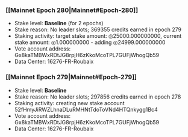 ### [[Mainnet Epoch 280|Mainnet#Epoch-280]]
* Stake level: **Baseline** (for 2 epochs)
* Stake reason: No leader slots; 369355 credits earned in epoch 279
* Staking activity: target stake amount: ◎25000.000000000, current stake amount: ◎1.000000000 - adding ◎24999.000000000
* Vote account address: Gx8kaTMBWxRDtJG8rpjH6zKkoMcoTPL7GUFjWhogQb59
* Data Center: 16276-FR-Roubaix
### [[Mainnet Epoch 279|Mainnet#Epoch-279]]
* Stake level: **Baseline**
* Stake reason: No leader slots; 297856 credits earned in epoch 278
* Staking activity: creating new stake account 52fHmyJiRWZLhnaDLuRMHNtTdoToVNd4HTQnkygg1Bc4
* Vote account address: Gx8kaTMBWxRDtJG8rpjH6zKkoMcoTPL7GUFjWhogQb59
* Data Center: 16276-FR-Roubaix